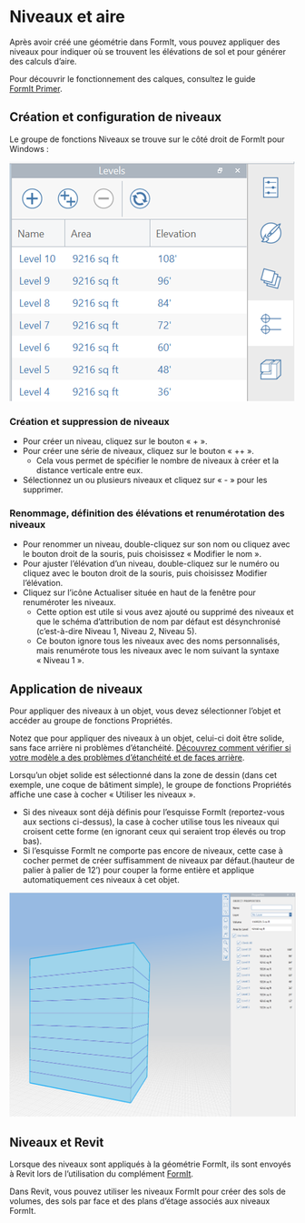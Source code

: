 # Niveaux et aire

Après avoir créé une géométrie dans FormIt, vous pouvez appliquer des niveaux pour indiquer où se trouvent les élévations de sol et pour générer des calculs d’aire.

Pour découvrir le fonctionnement des calques, consultez le guide [FormIt Primer](../formit-primer/part-i/adding-floors-with-levels.md).

## Création et configuration de niveaux

Le groupe de fonctions Niveaux se trouve sur le côté droit de FormIt pour Windows :

![](../.gitbook/assets/20191217-levels-panel-1.png)

### Création et suppression de niveaux

* Pour créer un niveau, cliquez sur le bouton « + ».
* Pour créer une série de niveaux, cliquez sur le bouton « ++ ».
   * Cela vous permet de spécifier le nombre de niveaux à créer et la distance verticale entre eux.
* Sélectionnez un ou plusieurs niveaux et cliquez sur « - » pour les supprimer.

### Renommage, définition des élévations et renumérotation des niveaux

* Pour renommer un niveau, double-cliquez sur son nom ou cliquez avec le bouton droit de la souris, puis choisissez « Modifier le nom ».
* Pour ajuster l’élévation d’un niveau, double-cliquez sur le numéro ou cliquez avec le bouton droit de la souris, puis choisissez Modifier l’élévation.
* Cliquez sur l’icône Actualiser située en haut de la fenêtre pour renuméroter les niveaux.
   * Cette option est utile si vous avez ajouté ou supprimé des niveaux et que le schéma d’attribution de nom par défaut est désynchronisé (c’est-à-dire Niveau 1, Niveau 2, Niveau 5).
   * Ce bouton ignore tous les niveaux avec des noms personnalisés, mais renumérote tous les niveaux avec le nom suivant la syntaxe « Niveau 1 ».

## Application de niveaux

Pour appliquer des niveaux à un objet, vous devez sélectionner l’objet et accéder au groupe de fonctions Propriétés.

Notez que pour appliquer des niveaux à un objet, celui-ci doit être solide, sans face arrière ni problèmes d’étanchéité. [Découvrez comment vérifier si votre modèle a des problèmes d’étanchéité et de faces arrière](https://formit.autodesk.com/blog/post/repairing-solid-models).

Lorsqu’un objet solide est sélectionné dans la zone de dessin (dans cet exemple, une coque de bâtiment simple), le groupe de fonctions Propriétés affiche une case à cocher « Utiliser les niveaux ».

* Si des niveaux sont déjà définis pour l’esquisse FormIt (reportez-vous aux sections ci-dessus), la case à cocher utilise tous les niveaux qui croisent cette forme (en ignorant ceux qui seraient trop élevés ou trop bas).
* Si l’esquisse FormIt ne comporte pas encore de niveaux, cette case à cocher permet de créer suffisamment de niveaux par défaut.(hauteur de palier à palier de 12’) pour couper la forme entière et applique automatiquement ces niveaux à cet objet.

![](../.gitbook/assets/20191217-properties-panel.png)

## Niveaux et Revit

Lorsque des niveaux sont appliqués à la géométrie FormIt, ils sont envoyés à Revit lors de l’utilisation du complément [FormIt](https://formit.autodesk.com/page/formit-revit).

Dans Revit, vous pouvez utiliser les niveaux FormIt pour créer des sols de volumes, des sols par face et des plans d’étage associés aux niveaux FormIt.
